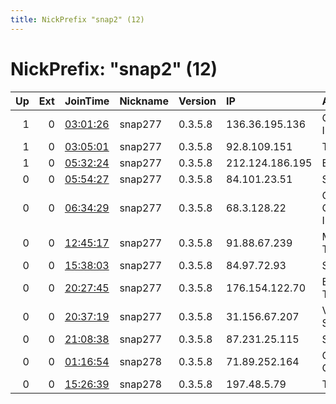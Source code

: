```yaml
---
title: NickPrefix "snap2" (12)
---
```


# NickPrefix: "snap2" (12)

|   Up |   Ext | JoinTime                                                                                            | Nickname   | Version   | IP              | AS                      | CC   |   ORp |   Dirp | OS    | Contact   |   eFamMembers |
|-----:|------:|:----------------------------------------------------------------------------------------------------|:-----------|:----------|:----------------|:------------------------|:-----|------:|-------:|:------|:----------|--------------:|
|    1 |     0 | [03:01:26](https://metrics.torproject.org/rs.html#details/42FF014A31EF687B24B38EA316C21B4A34EF2BBE) | snap277    | 0.3.5.8   | 136.36.195.136  | Google Fiber Inc.       | us   | 40071 |      0 | Linux | None      |             1 |
|    1 |     0 | [03:05:01](https://metrics.torproject.org/rs.html#details/D30A3D7729B5AFF0E42F25207BB8B67EEA4EA97F) | snap277    | 0.3.5.8   | 92.8.109.151    | TalkTalk                | gb   | 43509 |      0 | Linux | None      |             1 |
|    1 |     0 | [05:32:24](https://metrics.torproject.org/rs.html#details/83B7D8096C72E1E4BEF1B4E974880ACC7F3EE7BC) | snap277    | 0.3.5.8   | 212.124.186.195 | EOLO S.p.A.             | it   | 36247 |      0 | Linux | None      |             1 |
|    0 |     0 | [05:54:27](https://metrics.torproject.org/rs.html#details/80F6DFF0A20CF383CDFA61EAA12AC3F35B7B4C2E) | snap277    | 0.3.5.8   | 84.101.23.51    | SFR SA                  | fr   | 46135 |      0 | Linux | None      |             1 |
|    0 |     0 | [06:34:29](https://metrics.torproject.org/rs.html#details/585C54874A9BBA6B07C24120BE0B549613A1207F) | snap277    | 0.3.5.8   | 68.3.128.22     | Cox Communications Inc. | us   | 37773 |      0 | Linux | None      |             1 |
|    0 |     0 | [12:45:17](https://metrics.torproject.org/rs.html#details/A1F368640725B0F0E29D0C89FD616D946CF044CE) | snap277    | 0.3.5.8   | 91.88.67.239    | Manche Telecom          | fr   | 44197 |      0 | Linux | None      |             1 |
|    0 |     0 | [15:38:03](https://metrics.torproject.org/rs.html#details/A0ABF616A2BFB5E5E83365D95192ABF7FF24FB9E) | snap277    | 0.3.5.8   | 84.97.72.93     | SFR SA                  | fr   | 34945 |      0 | Linux | None      |             1 |
|    0 |     0 | [20:27:45](https://metrics.torproject.org/rs.html#details/AD82801384C91EA79349F2CD07898D67406FAC39) | snap277    | 0.3.5.8   | 176.154.122.70  | Bouygues Telecom SA     | fr   | 39503 |      0 | Linux | None      |             1 |
|    0 |     0 | [20:37:19](https://metrics.torproject.org/rs.html#details/815B19D1407A5571692A0ED5CE4BDE9692EBFFB6) | snap277    | 0.3.5.8   | 31.156.67.207   | Vodafone Italia S.p.A.  | it   | 45911 |      0 | Linux | None      |             1 |
|    0 |     0 | [21:08:38](https://metrics.torproject.org/rs.html#details/52D3D88276D2376C533274DB5D906906CD9978F4) | snap277    | 0.3.5.8   | 87.231.25.115   | SFR SA                  | fr   | 37041 |      0 | Linux | None      |             1 |
|    0 |     0 | [01:16:54](https://metrics.torproject.org/rs.html#details/124E60EB1778CF34E1729A304B26E4B6D068685D) | snap278    | 0.3.5.8   | 71.89.252.164   | Charter Communications  | us   | 38157 |      0 | Linux | None      |             1 |
|    0 |     0 | [15:26:39](https://metrics.torproject.org/rs.html#details/867B1D190AA4EB881154816EEFF59A6EB6DB6F69) | snap278    | 0.3.5.8   | 197.48.5.79     | TE-AS                   | eg   | 38491 |      0 | Linux | None      |             1 |

